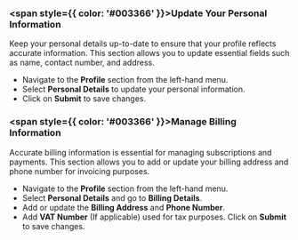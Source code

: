 ### <span style={{ color: '#003366' }}>Update Your Personal Information</span>

Keep your personal details up-to-date to ensure that your profile reflects accurate information. This section allows you to update essential fields such as name, contact number, and address.

- Navigate to the **Profile** section from the left-hand menu.
- Select **Personal Details** to update your personal information.
- Click on **Submit** to save changes.


### <span style={{ color: '#003366' }}>Manage Billing Information</span>

Accurate billing information is essential for managing subscriptions and payments. This section allows you to add or update your billing address and phone number for invoicing purposes.

- Navigate to the **Profile** section from the left-hand menu.
- Select **Personal Details** and go to **Billing Details**.
- Add or update the **Billing Address** and **Phone Number**. 
- Add **VAT Number** (If applicable) used for tax purposes. Click on **Submit** to save changes.
